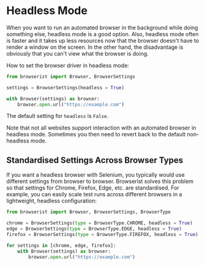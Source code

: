 # Headless Mode
When you want to run an automated browser in the background while doing something else, headless mode is a good option. Also, headless mode often is faster and it takes up less resources now that the browser doesn't have to render a window on the screen. In the other hand, the disadvantage is obviously that you can't view what the browser is doing.

How to set the browser driver in headless mode:

```python
from browserist import Browser, BrowserSettings

settings = BrowserSettings(headless = True)

with Browser(settings) as browser:
    browser.open.url("https://example.com")
```

The default setting for `headless` is `False`.

Note that not all websites support interaction with an automated browser in headless mode. Sometimes you then need to revert back to the default non-headless mode.

## Standardised Settings Across Browser Types
If you want a headless browser with Selenium, you typically would use different settings from browser to browser. Browserist solves this problem so that settings for Chrome, Firefox, Edge, etc. are standardised. For example, you can easily scale test runs across different browsers in a lightweight, headless configuration:

```python
from browserist import Browser, BrowserSettings, BrowserType

chrome = BrowserSettings(type = BrowserType.CHROME, headless = True)
edge = BrowserSettings(type = BrowserType.EDGE, headless = True)
firefox = BrowserSettings(type = BrowserType.FIREFOX, headless = True)

for settings in [chrome, edge, firefox]:
    with Browser(settings) as browser:
        browser.open.url("https://example.com")
```
